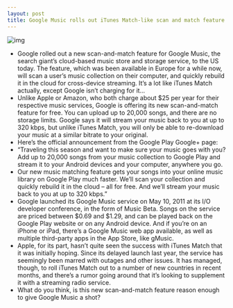 ```yaml
---
layout: post
title: Google Music rolls out iTunes Match-like scan and match feature to US
---
```

![img](http://media.idownloadblog.com/wp-content/uploads/2012/12/Google_Music_banner.png)
* Google rolled out a new scan-and-match feature for Google Music, the search giant’s cloud-based music store and storage service, to the US today. The feature, which was been available in Europe for a while now, will scan a user’s music collection on their computer, and quickly rebuild it in the cloud for cross-device streaming. It’s a lot like iTunes Match actually, except Google isn’t charging for it…
* Unlike Apple or Amazon, who both charge about $25 per year for their respective music services, Google is offering its new scan-and-match feature for free. You can upload up to 20,000 songs, and there are no storage limits. Google says it will stream your music back to you at up to 320 kbps, but unlike iTunes Match, you will only be able to re-download your music at a similar bitrate to your original.
* Here’s the official announcement from the Google Play Google+ page:
* “Traveling this season and want to make sure your music goes with you? Add up to 20,000 songs from your music collection to Google Play and stream it to your Android devices and your computer, anywhere you go.
* Our new music matching feature gets your songs into your online music library on Google Play much faster. We’ll scan your collection and quickly rebuild it in the cloud – all for free. And we’ll stream your music back to you at up to 320 kbps.”
* Google launched its Google Music service on May 10, 2011 at its I/O developer conference, in the form of Music Beta. Songs on the service are priced between $0.69 and $1.29, and can be played back on the Google Play website or on any Android device. And if you’re on an iPhone or iPad, there’s a Google Music web app available, as well as multiple third-party apps in the App Store, like gMusic.
* Apple, for its part, hasn’t quite seen the success with iTunes Match that it was initially hoping. Since its delayed launch last year, the service has seemingly been marred with outages and other issues. It has managed, though, to roll iTunes Match out to a number of new countries in recent months, and there’s a rumor going around that it’s looking to supplement it with a streaming radio service.
* What do you think, is this new scan-and-match feature reason enough to give Google Music a shot?

